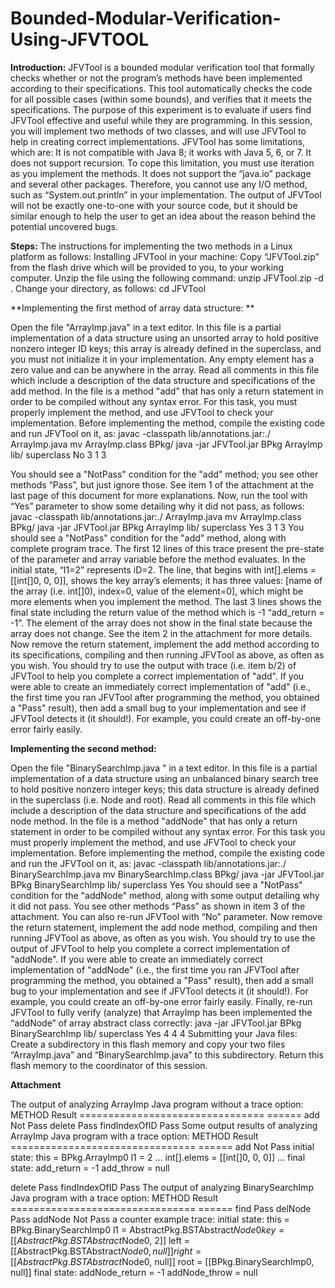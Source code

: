 # Bounded-Modular-Verification-Using-JFVTOOL

**Introduction:**
JFVTool is a bounded modular verification tool that formally checks whether or not the program’s methods have been implemented according to their specifications. This tool automatically checks the code for all possible cases (within some bounds), and verifies that it meets the specifications. 
The purpose of this experiment is to evaluate if users find JFVTool effective and useful while they are programming. In this session, you will implement two methods of two classes, and will use JFVTool to help in creating correct implementations. 
JFVTool has some limitations, which are: 
It is not compatible with Java 8; it works with Java 5, 6, or 7. 
It does not support recursion. To cope this limitation, you must use iteration as you implement the methods. 
It does not support the “java.io” package and several other packages. Therefore, you cannot use any I/O method, such as “System.out.println” in your implementation. 
The output of JFVTool will not be exactly one-to-one with your source code, but it should be similar enough to help the user to get an idea about the reason behind the potential uncovered bugs.

**Steps:**
The instructions for implementing the two methods in a Linux platform as follows: 
Installing JFVTool in your machine:
Copy “JFVTool.zip” from the flash drive which will be provided to you, to your working computer. 
Unzip the file using the following command: 
unzip JFVTool.zip -d .
Change your directory, as follows:
cd JFVTool

**Implementing the first method of array data structure: **

Open the file "ArrayImp.java" in a text editor. In this file is a partial implementation of a data structure using an unsorted array to hold positive nonzero integer ID keys; this array is already defined in the superclass, and you must not initialize it in your implementation. Any empty element has a zero value and can be anywhere in the array. Read all comments in this file which include a description of the data structure and specifications of the add method.
In the file is a method "add" that has only a return statement in order to be compiled without any syntax error. For this task, you must properly implement the method, and use JFVTool to check your implementation. 
Before implementing the method, compile the existing code and run JFVTool on it, as:
javac -classpath lib/annotations.jar:./ ArrayImp.java
mv ArrayImp.class BPkg/
java -jar JFVTool.jar BPkg ArrayImp lib/ superclass No 3 1 3

You should see a "NotPass" condition for the "add" method; you see other methods “Pass”, but just ignore those. See item 1 of the attachment at the last page of this document for more explanations.
Now, run the tool with “Yes” parameter to show some detailing why it did not pass, as follows:
javac -classpath lib/annotations.jar:./ ArrayImp.java
mv ArrayImp.class BPkg/
java -jar JFVTool.jar BPkg ArrayImp lib/ superclass Yes 3 1 3
You should see a "NotPass" condition for the "add" method, along with complete program trace. The first 12 lines of this trace present the pre-state of the parameter and array variable before the method evaluates. In the initial state, “I1=2” represents iD=2. The line, that begins with int[].elems = [[int[]0, 0, 0]], shows the key array’s elements; it has three values: [name of the array (i.e. int[]0), index=0, value of the element=0], which might be more elements when you implement the method. The last 3 lines shows the final state including the return value of the method which is -1 “add_return = -1”. The element of the array does not show in the final state because the array does not change. See the item 2 in the attachment for more details.
Now remove the return statement, implement the add method according to its specifications, compiling and then running JFVTool as above, as often as you wish. You should try to use the output with trace (i.e. item b/2) of JFVTool to help you complete a correct implementation of "add".
If you were able to create an immediately correct implementation of "add" (i.e., the first time you ran JFVTool after programming the method, you obtained a "Pass" result), then add a small bug to your implementation and see if JFVTool detects it (it should!). For example, you could create an off-by-one error fairly easily.

**Implementing the second method:**

Open the file "BinarySearchImp.java " in a text editor. In this file is a partial implementation of a data structure using an unbalanced binary search tree to hold positive nonzero integer keys; this data structure is already defined in the superclass (i.e. Node and root). Read all comments in this file which include a description of the data structure and specifications of the add node method.
In the file is a method "addNode" that has only a return statement in order to be compiled without any syntax error. For this task you must properly implement the method, and use JFVTool to check your implementation. Before implementing the method, compile the existing code and run the JFVTool on it, as:
javac -classpath lib/annotations.jar:./ BinarySearchImp.java
mv BinarySearchImp.class BPkg/
java -jar JFVTool.jar BPkg BinarySearchImp lib/ superclass Yes
You should see a "NotPass" condition for the "addNode" method, along with some output detailing why it did not pass. You see other methods “Pass” as shown in item 3 of the attachment. You can also re-run JFVTool with “No” parameter.
Now remove the return statement, implement the add node method, compiling and then running JFVTool as above, as often as you wish. You should try to use the output of JFVTool to help you complete a correct implementation of "addNode".
If you were able to create an immediately correct implementation of "addNode" (i.e., the first time you ran JFVTool after programming the method, you obtained a "Pass" result), then add a small bug to your implementation and see if JFVTool detects it (it should!). For example, you could create an off-by-one error fairly easily.
Finally, re-run JFVTool to fully verify (analyze) that ArrayImp has been implemented the “addNode” of array abstract class correctly:
          java -jar JFVTool.jar BPkg BinarySearchImp lib/ superclass Yes 4 4 4
Submitting your Java files:
Create a subdirectory in this flash memory and copy your two files “ArrayImp.java” and “BinarySearchImp.java” to this subdirectory.
Return this flash memory to the coordinator of this session.

**Attachment**

The output of analyzing ArrayImp Java program without a trace option:
METHOD	                                 		Result
================================	======
add                                      			Not Pass
delete                                   			Pass
findIndexOfID                            			Pass
Some output results of analyzing ArrayImp Java program with a trace option:
METHOD	                                 		Result
================================	======
add                                      			Not Pass
initial state:
  this = BPkg.ArrayImp0
  l1 = 2
  …
  int[].elems = [[int[]0, 0, 0]]
  …
final state:
  add_return = -1
  add_throw = null

delete                                   			Pass
findIndexOfID                            			Pass
The output of analyzing BinarySearchImp Java program with a trace option:
METHOD	                                 		Result
================================         	======
find                                     			Pass
delNode                                  			Pass
addNode                                  			Not Pass
a counter example trace:
initial state:
  this = BPkg.BinarySearchImp0
  l1 = AbstractPkg.BSTAbstract$Node0
  key = [[AbstractPkg.BSTAbstract$Node0, 2]]
  left = [[AbstractPkg.BSTAbstract$Node0, null]]
  right = [[AbstractPkg.BSTAbstract$Node0, null]]
  root = [[BPkg.BinarySearchImp0, null]]
final state:
  addNode_return = -1
  addNode_throw = null

